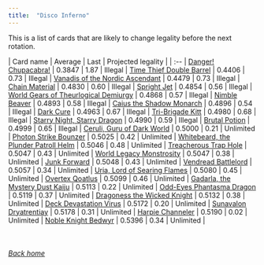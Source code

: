 ```yaml
---
title:  "Disco Inferno"
---
```


This is a list of cards that are likely to change legality before the next rotation.

| Card name | Average | Last | Projected legality |
| :-- |
[Danger! Chupacabra!](https://db.ygoprodeck.com/card/?search=Danger!%20Chupacabra!) | 0.3847 | 1.87 | Illegal |
[Time Thief Double Barrel](https://db.ygoprodeck.com/card/?search=Time%20Thief%20Double%20Barrel) | 0.4406 | 0.73 | Illegal |
[Vanadis of the Nordic Ascendant](https://db.ygoprodeck.com/card/?search=Vanadis%20of%20the%20Nordic%20Ascendant) | 0.4479 | 0.73 | Illegal |
[Chain Material](https://db.ygoprodeck.com/card/?search=Chain%20Material) | 0.4830 | 0.60 | Illegal |
[Spright Jet](https://db.ygoprodeck.com/card/?search=Spright%20Jet) | 0.4854 | 0.56 | Illegal |
[World Gears of Theurlogical Demiurgy](https://db.ygoprodeck.com/card/?search=World%20Gears%20of%20Theurlogical%20Demiurgy) | 0.4868 | 0.57 | Illegal |
[Nimble Beaver](https://db.ygoprodeck.com/card/?search=Nimble%20Beaver) | 0.4893 | 0.58 | Illegal |
[Caius the Shadow Monarch](https://db.ygoprodeck.com/card/?search=Caius%20the%20Shadow%20Monarch) | 0.4896 | 0.54 | Illegal |
[Dark Cure](https://db.ygoprodeck.com/card/?search=Dark%20Cure) | 0.4963 | 0.67 | Illegal |
[Tri-Brigade Kitt](https://db.ygoprodeck.com/card/?search=Tri-Brigade%20Kitt) | 0.4980 | 0.68 | Illegal |
[Starry Night, Starry Dragon](https://db.ygoprodeck.com/card/?search=Starry%20Night,%20Starry%20Dragon) | 0.4990 | 0.59 | Illegal |
[Brutal Potion](https://db.ygoprodeck.com/card/?search=Brutal%20Potion) | 0.4999 | 0.65 | Illegal |
[Ceruli, Guru of Dark World](https://db.ygoprodeck.com/card/?search=Ceruli,%20Guru%20of%20Dark%20World) | 0.5000 | 0.21 | Unlimited |
[Photon Strike Bounzer](https://db.ygoprodeck.com/card/?search=Photon%20Strike%20Bounzer) | 0.5025 | 0.42 | Unlimited |
[Whitebeard, the Plunder Patroll Helm](https://db.ygoprodeck.com/card/?search=Whitebeard,%20the%20Plunder%20Patroll%20Helm) | 0.5046 | 0.48 | Unlimited |
[Treacherous Trap Hole](https://db.ygoprodeck.com/card/?search=Treacherous%20Trap%20Hole) | 0.5047 | 0.43 | Unlimited |
[World Legacy Monstrosity](https://db.ygoprodeck.com/card/?search=World%20Legacy%20Monstrosity) | 0.5047 | 0.38 | Unlimited |
[Junk Forward](https://db.ygoprodeck.com/card/?search=Junk%20Forward) | 0.5048 | 0.43 | Unlimited |
[Vendread Battlelord](https://db.ygoprodeck.com/card/?search=Vendread%20Battlelord) | 0.5057 | 0.34 | Unlimited |
[Uria, Lord of Searing Flames](https://db.ygoprodeck.com/card/?search=Uria,%20Lord%20of%20Searing%20Flames) | 0.5080 | 0.45 | Unlimited |
[Overtex Qoatlus](https://db.ygoprodeck.com/card/?search=Overtex%20Qoatlus) | 0.5099 | 0.46 | Unlimited |
[Gadarla, the Mystery Dust Kaiju](https://db.ygoprodeck.com/card/?search=Gadarla,%20the%20Mystery%20Dust%20Kaiju) | 0.5113 | 0.22 | Unlimited |
[Odd-Eyes Phantasma Dragon](https://db.ygoprodeck.com/card/?search=Odd-Eyes%20Phantasma%20Dragon) | 0.5119 | 0.37 | Unlimited |
[Dragoness the Wicked Knight](https://db.ygoprodeck.com/card/?search=Dragoness%20the%20Wicked%20Knight) | 0.5132 | 0.38 | Unlimited |
[Deck Devastation Virus](https://db.ygoprodeck.com/card/?search=Deck%20Devastation%20Virus) | 0.5172 | 0.20 | Unlimited |
[Sunavalon Dryatrentiay](https://db.ygoprodeck.com/card/?search=Sunavalon%20Dryatrentiay) | 0.5178 | 0.31 | Unlimited |
[Harpie Channeler](https://db.ygoprodeck.com/card/?search=Harpie%20Channeler) | 0.5190 | 0.02 | Unlimited |
[Noble Knight Bedwyr](https://db.ygoprodeck.com/card/?search=Noble%20Knight%20Bedwyr) | 0.5396 | 0.34 | Unlimited |

<br>

###### [Back home](index)